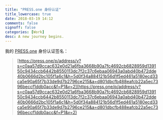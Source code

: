 ```yaml
---
title: "PRESS.one 身份认证"
title_lowercase: true
date: 2018-03-19 14:12
comments: false
signoff: false
categories: [Work]
desc: A new journey begins.
---
```


我的 [PRESS.one](https://press.one) 身份认证签名：
> [https://press.one/p/address/v?s=c0aa57d9ccac632e0d21a6fba3668b90a7fc4692cb6828959d139150c9434ccb6442b8550113dc7f2c37c6ebaa06943a0abd40b472dde40b0666d2bc105f1a6c1&h=5d0f34a884121b56d1f5ed461a5180ecd33ca5e90a65f7b33de9d7b2796ce215&a=d801dbcfb488eafcb22a5ec7396beccf1ddb0acc&f=P1&v=2](https://press.one/p/address/v?s=c0aa57d9ccac632e0d21a6fba3668b90a7fc4692cb6828959d139150c9434ccb6442b8550113dc7f2c37c6ebaa06943a0abd40b472dde40b0666d2bc105f1a6c1&h=5d0f34a884121b56d1f5ed461a5180ecd33ca5e90a65f7b33de9d7b2796ce215&a=d801dbcfb488eafcb22a5ec7396beccf1ddb0acc&f=P1&v=2)